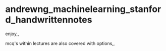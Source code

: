 # andrewng_machinelearning_stanford_handwrittennotes


enjoy,,

mcq's within lectures are also covered with options,,
